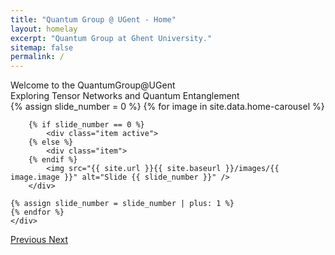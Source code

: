 ```yaml
---
title: "Quantum Group @ UGent - Home"
layout: homelay
excerpt: "Quantum Group at Ghent University."
sitemap: false
permalink: /
---
```


<div class="carousel-overlay-title">
Welcome to the QuantumGroup@UGent
</div>
<div class="carousel-overlay-subtitle">
Exploring Tensor Networks and Quantum Entanglement
</div>
<div markdown="0" id="home-carousel" class="carousel slide" data-ride="carousel" data-interval="10000" data-pause="null" data-keyboard="true" >
    <!-- Menu -->
    <!--
    <ol class="carousel-indicators">
        {% assign slide_number = 0 %}
        {% for image in site.data.home-carousel %}
        {% if slide_number == 0 %}
            <li data-target="#home-carousel" data-slide-to="{{ slide_number }}" class="active"></li>
        {% else %}
        <li data-target="#home-carousel" data-slide-to="{{ slide_number }}"></li>
        {% endif %}
        {% assign slide_number = slide_number | plus: 1 %}
        {% endfor %}
    </ol>
    -->
    <!-- Items -->
    <div class="carousel-inner" markdown="0">
    {% assign slide_number = 0 %}
    {% for image in site.data.home-carousel %}

        {% if slide_number == 0 %}
            <div class="item active">
        {% else %}
            <div class="item">
        {% endif %}
            <img src="{{ site.url }}{{ site.baseurl }}/images/{{ image.image }}" alt="Slide {{ slide_number }}" />
        </div>

    {% assign slide_number = slide_number | plus: 1 %}
    {% endfor %}
    </div>
  <a class="left carousel-control" href="#home-carousel" role="button" data-slide="prev">
    <span class="glyphicon glyphicon-chevron-left" aria-hidden="true"></span>
    <span class="sr-only">Previous</span>
  </a>
  <a class="right carousel-control" href="#home-carousel" role="button" data-slide="next">
    <span class="glyphicon glyphicon-chevron-right" aria-hidden="true"></span>
    <span class="sr-only">Next</span>
  </a>
</div>
